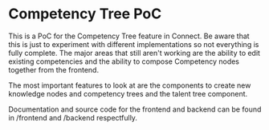 # Competency Tree PoC

This is a PoC for the Competency Tree feature in Connect. Be aware that this is just to experiment with different implementations so not everything is fully complete. The major areas that still aren't working are the ability to edit existing competencies and the ability to compose Competency nodes together from the frontend.

The most important features to look at are the components to create new knowledge nodes and competency trees and the talent tree component.

Documentation and source code for the frontend and backend can be found in /frontend and /backend respectfully.